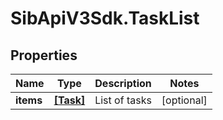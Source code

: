 # SibApiV3Sdk.TaskList

## Properties
Name | Type | Description | Notes
------------ | ------------- | ------------- | -------------
**items** | [**[Task]**](Task.md) | List of tasks | [optional] 


